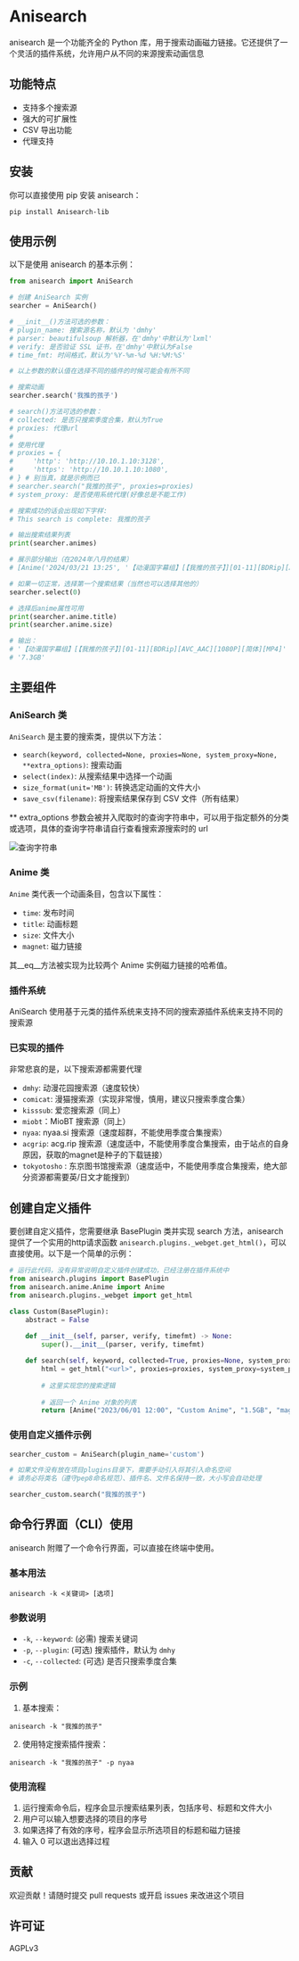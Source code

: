 # Anisearch

anisearch 是一个功能齐全的 Python 库，用于搜索动画磁力链接。它还提供了一个灵活的插件系统，允许用户从不同的来源搜索动画信息

## 功能特点

- 支持多个搜索源
- 强大的可扩展性
- CSV 导出功能
- 代理支持

## 安装

你可以直接使用 pip 安装 anisearch：

```
pip install Anisearch-lib
```

## 使用示例

以下是使用 anisearch 的基本示例：

```python
from anisearch import AniSearch

# 创建 AniSearch 实例
searcher = AniSearch()

# __init__()方法可选的参数：
# plugin_name: 搜索源名称，默认为 'dmhy'
# parser: beautifulsoup 解析器，在'dmhy'中默认为'lxml'
# verify: 是否验证 SSL 证书，在'dmhy'中默认为False
# time_fmt: 时间格式，默认为'%Y-%m-%d %H:%M:%S'

# 以上参数的默认值在选择不同的插件的时候可能会有所不同

# 搜索动画
searcher.search('我推的孩子')

# search()方法可选的参数：
# collected: 是否只搜索季度合集，默认为True
# proxies: 代理url
#
# 使用代理
# proxies = {
#     'http': 'http://10.10.1.10:3128',
#     'https': 'http://10.10.1.10:1080',
# } # 别当真，就是示例而已
# searcher.search("我推的孩子", proxies=proxies)
# system_proxy: 是否使用系统代理(好像总是不能工作)

# 搜索成功的话会出现如下字样:
# This search is complete: 我推的孩子

# 输出搜索结果列表
print(searcher.animes)

# 展示部分输出（在2024年八月的结果）
# [Anime('2024/03/21 13:25', '【动漫国字幕组】[【我推的孩子】][01-11][BDRip][AVC_AAC][1080P][简体][MP4]', '7.3GB', 'magnet:?xt=urn:btih:P76PROAB5JRUAPHIST63HGRUOMW7SEWU&dn=&tr=...

# 如果一切正常，选择第一个搜索结果（当然也可以选择其他的）
searcher.select(0)

# 选择后anime属性可用
print(searcher.anime.title)
print(searcher.anime.size)

# 输出：
# '【动漫国字幕组】[【我推的孩子】][01-11][BDRip][AVC_AAC][1080P][简体][MP4]'
# '7.3GB'
```

## 主要组件

### AniSearch 类

`AniSearch` 是主要的搜索类，提供以下方法：

- `search(keyword, collected=None, proxies=None, system_proxy=None, **extra_options)`: 搜索动画
- `select(index)`: 从搜索结果中选择一个动画
- `size_format(unit='MB')`: 转换选定动画的文件大小
- `save_csv(filename)`: 将搜索结果保存到 CSV 文件（所有结果）

** extra_options 参数会被并入爬取时的查询字符串中，可以用于指定额外的分类或选项，具体的查询字符串请自行查看搜索源搜索时的 url

![查询字符串](https://cdn.mmoe.work/img/url.png)

### Anime 类

`Anime` 类代表一个动画条目，包含以下属性：

- `time`: 发布时间
- `title`: 动画标题
- `size`: 文件大小
- `magnet`: 磁力链接

其__eq__方法被实现为比较两个 Anime 实例磁力链接的哈希值。

### 插件系统

AniSearch 使用基于元类的插件系统来支持不同的搜索源插件系统来支持不同的搜索源

### 已实现的插件

非常悲哀的是，以下搜索源都需要代理

- `dmhy`: 动漫花园搜索源（速度较快）
- `comicat`: 漫猫搜索源（实现非常慢，慎用，建议只搜索季度合集）
- `kisssub`: 爱恋搜索源（同上）
- `miobt`：MioBT 搜索源（同上）
- `nyaa`: nyaa.si 搜索源（速度超群，不能使用季度合集搜索）
- `acgrip`: acg.rip 搜索源（速度适中，不能使用季度合集搜索，由于站点的自身原因，获取的magnet是种子的下载链接）
- `tokyotosho` : 东京图书馆搜索源（速度适中，不能使用季度合集搜索，绝大部分资源都需要英/日文才能搜到）

## 创建自定义插件
要创建自定义插件，您需要继承 BasePlugin 类并实现 search 方法，anisearch 提供了一个实用的http请求函数 `anisearch.plugins._webget.get_html()`，可以直接使用。以下是一个简单的示例：

```python
# 运行此代码，没有异常说明自定义插件创建成功，已经注册在插件系统中
from anisearch.plugins import BasePlugin
from anisearch.anime.Anime import Anime
from anisearch.plugins._webget import get_html

class Custom(BasePlugin):
    abstract = False
    
    def __init__(self, parser, verify, timefmt) -> None:
        super().__init__(parser, verify, timefmt)

    def search(self, keyword, collected=True, proxies=None, system_proxy=False, **extra_options):
        html = get_html("<url>", proxies=proxies, system_proxy=system_proxy, verify=self._verify)
        
        # 这里实现您的搜索逻辑
        
        # 返回一个 Anime 对象的列表
        return [Anime("2023/06/01 12:00", "Custom Anime", "1.5GB", "magnet:?xt=urn:btih:..."), ...]
```

### 使用自定义插件示例

```python
searcher_custom = AniSearch(plugin_name='custom')

# 如果文件没有放在项目plugins目录下，需要手动引入将其引入命名空间
# 请务必将类名（遵守pep8命名规范）、插件名、文件名保持一致，大小写会自动处理

searcher_custom.search("我推的孩子")
```

## 命令行界面（CLI）使用

anisearch 附赠了一个命令行界面，可以直接在终端中使用。

### 基本用法

```
anisearch -k <关键词> [选项]
```

### 参数说明

- `-k`, `--keyword`: (必需) 搜索关键词
- `-p`, `--plugin`: (可选) 搜索插件，默认为 `dmhy`
- `-c`, `--collected`: (可选) 是否只搜索季度合集

### 示例

1. 基本搜索：

```
anisearch -k "我推的孩子"
```

2. 使用特定搜索插件搜索：

```
anisearch -k "我推的孩子" -p nyaa
```

### 使用流程

1. 运行搜索命令后，程序会显示搜索结果列表，包括序号、标题和文件大小
2. 用户可以输入想要选择的项目的序号
3. 如果选择了有效的序号，程序会显示所选项目的标题和磁力链接
4. 输入 0 可以退出选择过程

## 贡献

欢迎贡献！请随时提交 pull requests 或开启 issues 来改进这个项目

## 许可证

AGPLv3
